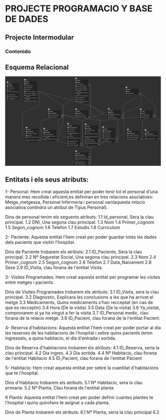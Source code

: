# PROJECTE PROGRAMACIO Y BASE DE DADES

## Projecte Intermodular

### Contenido

## Esquema Relacional 
![Imagen esquema relacional](esquema_relacional.png)

## Entitats i els seus atributs:
1- Personal: Hem creat aquesta entitat per poder tenir tot el personal d'una manera mes recollida i eficient,es definiran en tres relacions asociatives:
Metge_metgessa, Personal Infermeria i personal vari(aquesta relacio asociativa contindra un atribut de Tipus Personal).

Dins de personal tenim els seguents atributs:
    1.1 Id_personal, Sera la clau principal.
    1.2 DNI, Una segona clau principal.
    1.3 Nom
    1.4 Primer_cognom
    1.5 Segon_cognom
    1.6 Telefon
    1.7 Estudis
    1.8 Curriculum

2- Paciente: Aquesta entitat l'hem creat per poder guardar totes les dades dels pacients que visitin l'hospital.

Dins de Paciente trobarem els atributs:
    2.1 ID_Paciente, Sera la clau principal.
    2.2 Nº Seguretat Social, Una segona clau principal.
    2.3 Nom
    2.4 Primer_cognom
    2.5 Segon_cognom
    2.6 Telefon
    2.7 Data_Naixament
    2.8 Sexe
    2.9 ID_Visita, clau forana de l'entitat Visita.

3- Visites Programades: Hem creat aquesta entitat per programar les visites entre metges i pacients.

Dins de Visites Programades trobarem els atributs:
    3.1 ID_Visita, sera la clau principal.
    3.2 Diagnostic, Explicara les conclusions a les que ha arrivat el metge
    3.3 Medicaments, Quins medicaments s'han recceptat (en cas de que es recceptin)
    3.4 Hora (De la visita)
    3.5 Data (De la visita)
    3.6 Ya_visitat, comprovarem si ya ha vingut a fer la visita
    3.7 ID_Personal medic, clau forana de la relacio metge.
    3.8 ID_Pacient, clau forana de la l'entitat Pacient.

4- Reserva d'habitacions: Aquesta entitat l'hem creat per poder portar al dia les reserves de les habitacions de l'hospital i sebre quins pacients tenim ingressats, a quina habitacio, el dia d'entrada i sortida.

Dins de Reserva d'habitacions trobarem els atributs:
    4.1 ID_Reserva, seria la clau principal.
    4.2 Dia ingres.
    4.3 Dia sortida.
    4.4 Nº Habitacio, clau forana de l'entitat Habitacio
    4.5 ID_Pacient, clau forana de l'entitat Pacient

5- Habitacio: Hem creat aquesta entitat per sebre la cuantitat d'habitacions que te l'hospital.

Dins d'Habitacio trobarem els atributs:
    5.1 Nº Habitacio, sera la clau primaria.
    5.2 Nº Planta, Clau forana de l'entitat planta

6 Planta: Aquesta entitat l'hem creat per poder definir cuantes plantes te l'hospital i quins quirofans te asignat a cada planta.

Dins de Planta trobarem els atributs:
    6.1 Nº Planta, seria la clau principal
    6.2 